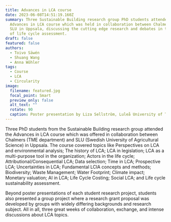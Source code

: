 ```yaml
---
title: Advances in LCA course
date: 2023-06-08T14:51:19.160Z
summary: T﻿hree Sustainable Building research group PhD students attended the
  Advances in LCA course which was held in collaboration between Chalmers and
  SLU in Uppsala, discussing the cutting edge research and debates in the field
  of life cycle assessment.
draft: false
featured: false
authors:
  - T﻿oivo Säwén
  - Shuang Wang
  - Anna Wöhler
tags:
  - Course
  - LCA
  - Circularity
image:
  filename: featured.jpg
  focal_point: Smart
  preview_only: false
  alt_text: ""
  rotate: 90
  caption: Poster presentation by Liza Sellström, Luleå University of Technology
---
```

T﻿hree PhD students from the Sustainable Building research group attended the Advances in LCA course which was offered in collaboration between Chalmers (TME department) and SLU (Swedish University of Agricultural Science) in Uppsala. The course covered topics like Perspectives on LCA and environmental analysis; The history of LCA; LCA in legislation; LCA as a multi-purpose tool in the organization; Actors in the life cycle; Attributional/Consequential LCA; Data selection; Time in LCA; Prospective LCA; Uncertainties in LCA; Fundamental LCIA concepts and methods; Biodiversity; Waste Management; Water Footprint; Climate impact; Monetary valuation; AI in LCA; Life Cycle Costing; Social LCA; and Life cycle sustainability assessment.

Beyond poster presentations of each student research project, ﻿students also presented a group project where a research grant proposal was developed by groups with widely differing backgrounds and research subject. All in all, three great weeks of collaboration, exchange, and intense discussions about LCA topics.
